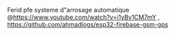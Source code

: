 Ferid pfe systeme d"arrosage automatique
@https://www.youtube.com/watch?v=i1yBv1CM7mY , https://github.com/ahmadlogs/esp32-firebase-gsm-gps
